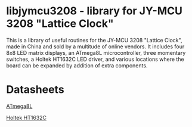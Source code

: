 # libjymcu3208 - library for JY-MCU 3208 "Lattice Clock"

This is a library of useful routines for the JY-MCU 3208 "Lattice Clock", made in China and sold
by a multitude of online vendors. It includes four 8x8 LED matrix displays, an ATmega8L
microcontroller, three momentary switches, a Holtek HT1632C LED driver, and various locations
where the board can be expanded by addition of extra components.

# Datasheets

[ATmega8L](http://www.atmel.com/images/atmel-2486-8-bit-avr-microcontroller-atmega8_l_datasheet.pdf)

[Holtek HT1632C](http://www.holtek.com/pdf/consumer/ht1632cv160.pdf)
